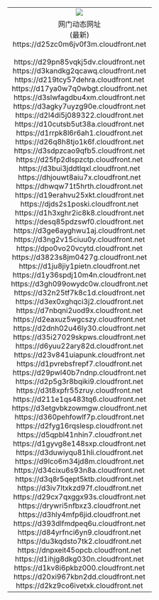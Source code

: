 ﻿<table>
  <tr></tr>
  <tr><td colspan=2 align=center><img src="https://d25zc0m6jv0f3m.cloudfront.net/Up/oGate.jpg" /></td></tr>
  <tr><td colspan=2 align=center>网门动态网址<br/>(最新)
<br>https://d25zc0m6jv0f3m.cloudfront.net
<br/>
<br>https://d29pn85vqkj5dv.cloudfront.net
<br>https://d3kandkg2qcawq.cloudfront.net
<br>https://d219tcy57dehra.cloudfront.net
<br>https://d17ya0w7q0wbgt.cloudfront.net
<br>https://d3slwfagdbu4xm.cloudfront.net
<br>https://d3agky7uyzg90e.cloudfront.net
<br>https://d2l4di5j089322.cloudfront.net
<br>https://d10cutsb5ut38a.cloudfront.net
<br>https://d1rrpk8l6r6ah1.cloudfront.net
<br>https://d26q8h8tjo1k6f.cloudfront.net
<br>https://d3sdpzcao9qfb5.cloudfront.net
<br>https://d25fp2dlspzctp.cloudfront.net
<br>https://d3bui3jddtlqxl.cloudfront.net
<br>https://dhjouwt8aiu7x.cloudfront.net
<br>https://dhwqw71t5hrth.cloudfront.net
<br>https://d19erahvu25xkt.cloudfront.net
<br>https://djds2s1poski.cloudfront.net
<br>https://d1h3xghr2ic8k8.cloudfront.net
<br>https://desq85pdzswf0.cloudfront.net
<br>https://d3ge6ayghwu1aj.cloudfront.net
<br>https://d3ng2v15ciuu0y.cloudfront.net
<br>https://dpo0vo20vcytd.cloudfront.net
<br>https://d3823s8jm0427g.cloudfront.net
<br>https://d1ju8jiy1pietn.cloudfront.net
<br>https://d1y36spdj10m4n.cloudfront.net
<br>https://d3gh099owydc0w.cloudfront.net
<br>https://d32n25tf7k8c1d.cloudfront.net
<br>https://d3ex0xghqci3j2.cloudfront.net
<br>https://d7nbqni2uod9x.cloudfront.net
<br>https://d2eaxuz5wgcszy.cloudfront.net
<br>https://d2dnh02u46ly30.cloudfront.net
<br>https://d35i27029skpws.cloudfront.net
<br>https://d6yuu22ary82d.cloudfront.net
<br>https://d23v841uiapunk.cloudfront.net
<br>https://d1pvrebsfrepf7.cloudfront.net
<br>https://d29pwl40b7ndnp.cloudfront.net
<br>https://d2p5g3r8bqiki9.cloudfront.net
<br>https://d3t8xpfr55zruy.cloudfront.net
<br>https://d211e1qs483tq6.cloudfront.net
<br>https://d3etgvbkzowmgw.cloudfront.net
<br>https://d360pehfowlf7p.cloudfront.net
<br>https://d2fyg16rqslesp.cloudfront.net
<br>https://d5qpbl41nhin7.cloudfront.net
<br>https://d1gyvg8e148sxp.cloudfront.net
<br>https://d3duwiyqu81hli.cloudfront.net
<br>https://d9lco6m34jd8m.cloudfront.net
<br>https://d34cixu6s93n8a.cloudfront.net
<br>https://d3q8r5qept5ktb.cloudfront.net
<br>https://d3iv7ltxkzd97f.cloudfront.net
<br>https://d29cx7qxggx93s.cloudfront.net
<br>https://drywri5nfbxz3.cloudfront.net
<br>https://d3hly4mfp6jid.cloudfront.net
<br>https://d393dlfmdpeq6u.cloudfront.net
<br>https://d84yrfnci6yn9.cloudfront.net
<br>https://du3kqdsto7tk2.cloudfront.net
<br>https://dnpxeit45opcb.cloudfront.net
<br>https://d1ihjg8dkg030n.cloudfront.net
<br>https://d1kv8i6pkbz000.cloudfront.net
<br>https://d20xi967kbn2dd.cloudfront.net
<br>https://d2kz9co6ivetxk.cloudfront.net
    </td>
  </tr>
</table>
